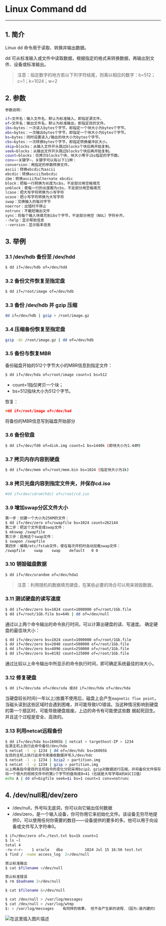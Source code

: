 #  Linux Command dd 




-----
## 1. 简介
Linux dd 命令用于读取、转换并输出数据。

dd 可从标准输入或文件中读取数据，根据指定的格式来转换数据，再输出到文件、设备或标准输出。

> 注意：指定数字的地方若以下列字符结尾，则乘以相应的数字：b=512；c=1；k=1024；w=2

## 2. 参数

```bash
参数说明:

if=文件名：输入文件名，默认为标准输入。即指定源文件。
of=文件名：输出文件名，默认为标准输出。即指定目的文件。
ibs=bytes：一次读入bytes个字节，即指定一个块大小为bytes个字节。
obs=bytes：一次输出bytes个字节，即指定一个块大小为bytes个字节。
bs=bytes：同时设置读入/输出的块大小为bytes个字节。
cbs=bytes：一次转换bytes个字节，即指定转换缓冲区大小。
skip=blocks：从输入文件开头跳过blocks个块后再开始复制。
seek=blocks：从输出文件开头跳过blocks个块后再开始复制。
count=blocks：仅拷贝blocks个块，块大小等于ibs指定的字节数。
conv=<关键字>，关键字可以有以下11种：
conversion：用指定的参数转换文件。
ascii：转换ebcdic为ascii
ebcdic：转换ascii为ebcdic
ibm：转换ascii为alternate ebcdic
block：把每一行转换为长度为cbs，不足部分用空格填充
unblock：使每一行的长度都为cbs，不足部分用空格填充
lcase：把大写字符转换为小写字符
ucase：把小写字符转换为大写字符
swap：交换输入的每对字节
noerror：出错时不停止
notrunc：不截短输出文件
sync：将每个输入块填充到ibs个字节，不足部分用空（NUL）字符补齐。
--help：显示帮助信息
--version：显示版本信息
```

## 3. 举例

### 3.1 /dev/hdb 备份至 /dev/hdd

```bash
$ dd if=/dev/hdb of=/dev/hdd
```
### 3.2 备份文件恢复至指定盘

```bash
$ dd if=/root/image of=/dev/hdb
```
### 3.3 备份 /dev/hdb 并 gzip 压缩

```bash
dd if=/dev/hdb | gzip > /root/image.gz
```
### 3.4 压缩备份恢复至指定盘

```bash
gzip -dc /root/image.gz | dd of=/dev/hdb
```
### 3.5 备份与恢复MBR
备份磁盘开始的512个字节大小的MBR信息到指定文件：

```bash
$ dd if=/dev/hda of=/root/image count=1 bs=512
```

 - count=1指仅拷贝一个块；
 - bs=512指块大小为512个字节。

恢复：

```c
#dd if=/root/image of=/dev/had
```

将备份的MBR信息写到磁盘开始部分
### 3.6 备份软盘

```bash
$ dd if=/dev/fd0 of=disk.img count=1 bs=1440k (即块大小为1.44M)
```

### 3.7 拷贝内存内容到硬盘

```bash
$ dd if=/dev/mem of=/root/mem.bin bs=1024 (指定块大小为1k)  
```

### 3.8 拷贝光盘内容到指定文件夹，并保存cd.iso

```bash
#dd if=/dev/cdrom(hdc) of=/root/cd.iso
```

### 3.9 增加swap分区文件大小

```bash
第一步：创建一个大小为256M的文件：
$ dd if=/dev/zero of=/swapfile bs=1024 count=262144
第二步：把这个文件变成swap文件：
$ mkswap /swapfile
第三步：启用这个swap文件：
$ swapon /swapfile
第四步：编辑/etc/fstab文件，使在每次开机时自动加载swap文件：
/swapfile    swap    swap    default   0 0
```

### 3.10 销毁磁盘数据

```bash
$ dd if=/dev/urandom of=/dev/hda1
```

> 注意：利用随机的数据填充硬盘，在某些必要的场合可以用来销毁数据。

### 3.11 测试硬盘的读写速度

```bash
$ dd if=/dev/zero bs=1024 count=1000000 of=/root/1Gb.file
$ dd if=/root/1Gb.file bs=64k | dd of=/dev/null
```

通过以上两个命令输出的命令执行时间，可以计算出硬盘的读、写速度。
确定硬盘的最佳块大小：

```bash
$ dd if=/dev/zero bs=1024 count=1000000 of=/root/1Gb.file
$ dd if=/dev/zero bs=2048 count=500000 of=/root/1Gb.file
$ dd if=/dev/zero bs=4096 count=250000 of=/root/1Gb.file
$ dd if=/dev/zero bs=8192 count=125000 of=/root/1Gb.file
```

通过比较以上命令输出中所显示的命令执行时间，即可确定系统最佳的块大小。
### 3.12 修复硬盘

```bash
$ dd if=/dev/sda of=/dev/sda 或dd if=/dev/hda of=/dev/hda
```

当硬盘较长时间(一年以上)放置不使用后，磁盘上会产生`magnetic flux point`，当磁头读到这些区域时会遇到困难，并可能导致I/O错误。当这种情况影响到硬盘的第一个扇区时，可能导致硬盘报废。上边的命令有可能使这些数 据起死回生。并且这个过程是安全、高效的。
### 3.13 利用netcat远程备份


```bash
$ dd if=/dev/hda bs=16065b | netcat < targethost-IP > 1234
在源主机上执行此命令备份/dev/hda
$ netcat -l -p 1234 | dd of=/dev/hdc bs=16065b
在目的主机上执行此命令来接收数据并写入/dev/hdc
$ netcat -l -p 1234 | bzip2 > partition.img
$ netcat -l -p 1234 | gzip > partition.img
以上两条指令是目的主机指令的变化分别采用bzip2、gzip对数据进行压缩，并将备份文件保存在当前目录。
将一个很大的视频文件中的第i个字节的值改成0×41（也就是大写字母A的ASCII值）
echo A | dd of=bigfile seek=$i bs=1 count=1 conv=notrunc
```

## 4. /dev/null和/dev/zero

 - /dev/null，外号叫无底洞，你可以向它输出任何数据
 - /dev/zero，是一个输入设备，你可你用它来初始化文件。该设备无穷尽地提供0，可以使用任何你需要的数目——设备提供的要多的多。他可以用于向设备或文件写入字符串0。

```bash
$ if=/dev/zero of=./test.txt bs=1k count=1
$ ls –l
total 4
-rw-r–r–    1 oracle   dba          1024 Jul 15 16:56 test.txt
$ find / -name access_log  2>/dev/null
```

```bash
禁止标准输出
$ cat $filename >/dev/null

禁止标准错误
$ rm $badname 2>/dev/null

$ cat $filename &>/dev/null

$ cat /dev/null > /var/log/messages
$ cat /dev/null > /var/log/wtmp
$: > /var/log/messages    有同样的效果， 但不会产生新的进程.（因为:是内建的）
```

![在这里插入图片描述](https://img-blog.csdnimg.cn/d5b02e4b6d8c4c02a061a73a305feae4.gif#pic_center)


